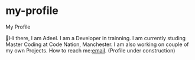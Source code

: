 # my-profile
My Profile

:wave:Hi there, I am Adeel. I am a Developer in trainning. 
I am currently studing Master Coding at Code Nation, Manchester.
I am also working on couple of my own Projects.
How to reach me:[email](adeelijaz@hotmail.com).
(Profile under construction)
